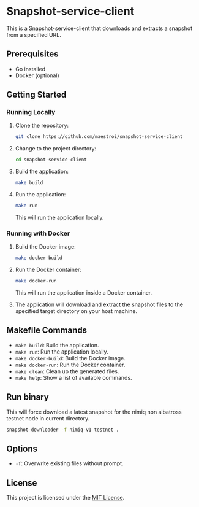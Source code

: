 # Snapshot-service-client

This is a Snapshot-service-client that downloads and extracts a snapshot from a specified URL.

## Prerequisites

- Go installed
- Docker (optional)

## Getting Started

### Running Locally

1. Clone the repository:

   ```bash
   git clone https://github.com/maestroi/snapshot-service-client
   ```

2. Change to the project directory:

   ```bash
   cd snapshot-service-client
   ```

3. Build the application:

   ```bash
   make build
   ```

4. Run the application:

   ```bash
   make run
   ```

   This will run the application locally.

### Running with Docker

1. Build the Docker image:

   ```bash
   make docker-build
   ```

2. Run the Docker container:

   ```bash
   make docker-run
   ```

   This will run the application inside a Docker container.

3. The application will download and extract the snapshot files to the specified target directory on your host machine.

## Makefile Commands

- `make build`: Build the application.
- `make run`: Run the application locally.
- `make docker-build`: Build the Docker image.
- `make docker-run`: Run the Docker container.
- `make clean`: Clean up the generated files.
- `make help`: Show a list of available commands.


## Run binary
This will force download a latest snapshot for the nimiq non albatross testnet node in current directory.
```bash
snapshot-downloader -f nimiq-v1 testnet . 
``` 

## Options

- `-f`: Overwrite existing files without prompt.

## License

This project is licensed under the [MIT License](LICENSE).
